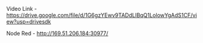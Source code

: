Video Link - https://drive.google.com/file/d/1G6gzYEwv9TADdLIBqQ1LolowYgAdS1CF/view?usp=drivesdk


Node Red - http://169.51.206.184:30977/
